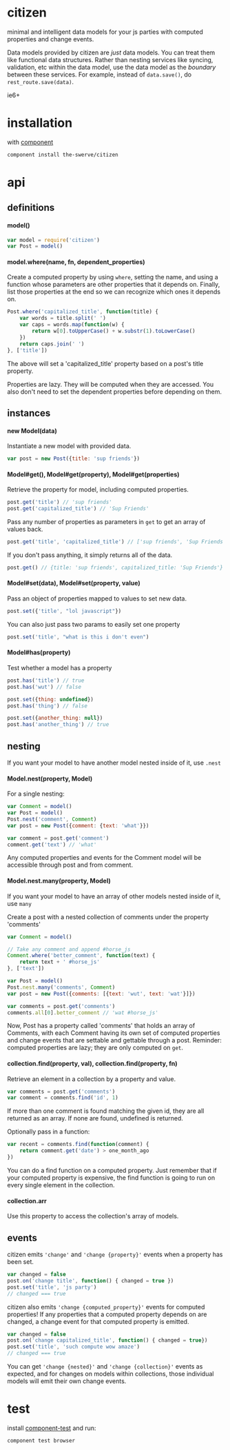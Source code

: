 # citizen

minimal and intelligent data models for your js parties with computed properties and change events.

Data models provided by citizen are _just_ data models. You can treat them like
functional data structures. Rather than nesting services like syncing,
validation, etc within the data model, use the data model as the _boundary_
between these services. For example, instead of `data.save()`, do
`rest_route.save(data)`.

ie6+

# installation

with [component](https://github.com/component/component)

```sh
component install the-swerve/citizen
```

# api

## definitions

#### model()

```js
var model = require('citizen')
var Post = model()
```

#### model.where(name, fn, dependent_properties)

Create a computed property by using `where`, setting the name, and using a
function whose parameters are other properties that it depends on. Finally, list those properties at the end so we can recognize which ones it depends on.

```js
Post.where('capitalized_title', function(title) {
	var words = title.split(' ')
	var caps = words.map(function(w) {
		return w[0].toUpperCase() + w.substr(1).toLowerCase()
	})
	return caps.join(' ')
}, ['title'])
```

The above will set a 'capitalized_title' property based on a post's title property.

Properties are lazy. They will be computed when they are accessed. You also don't need to set the dependent properties before depending on them.

## instances

#### new Model(data)

Instantiate a new model with provided data.

```js
var post = new Post({title: 'sup friends'})
```

#### Model#get(), Model#get(property), Model#get(properties)

Retrieve the property for model, including computed properties.

```js
post.get('title') // 'sup friends'
post.get('capitalized_title') // 'Sup Friends'
```

Pass any number of properties as parameters in `get` to get an array of values back.

```js
post.get('title', 'capitalized_title') // ['sup friends', 'Sup Friends']
```

If you don't pass anything, it simply returns all of the data.

```js
post.get() // {title: 'sup friends', capitalized_title: 'Sup Friends'}
```

#### Model#set(data), Model#set(property, value)

Pass an object of properties mapped to values to set new data.

```js
post.set({'title', "lol javascript"})
```

You can also just pass two params to easily set one property

```js
post.set('title', "what is this i don't even")
```

#### Model#has(property)

Test whether a model has a property

```js
post.has('title') // true
post.has('wut') // false

post.set({thing: undefined})
post.has('thing') // false

post.set({another_thing: null})
post.has('another_thing') // true
```

## nesting

If you want your model to have another model nested inside of it, use `.nest`

#### Model.nest(property, Model)

For a single nesting:

```js
var Comment = model()
var Post = model()
Post.nest('comment', Comment)
var post = new Post({comment: {text: 'what'}})

var comment = post.get('comment')
comment.get('text') // 'what'
```

Any computed properties and events for the Comment model will be accessible through post and from comment.

#### Model.nest.many(property, Model)

If you want your model to have an array of other models nested inside of it, use `many`

Create a post with a nested collection of comments under the property 'comments'

```js
var Comment = model()

// Take any comment and append #horse_js
Comment.where('better_comment', function(text) {
	return text + ' #horse_js'
}, ['text'])

var Post = model()
Post.nest.many('comments', Comment)
var post = new Post({comments: [{text: 'wut', text: 'wat'}]})

var comments = post.get('comments')
comments.all[0].better_comment // 'wat #horse_js'
```

Now, Post has a property called 'comments' that holds an array of Comments, with each Comment having its own set of computed properties and change events that are settable and gettable through a post. Reminder: computed properties are lazy; they are only computed on `get`.

#### collection.find(property, val), collection.find(property, fn)

Retrieve an element in a collection by a property and value.

```js
var comments = post.get('comments')
var comment = comments.find('id', 1)
```

If more than one comment is found matching the given id, they are all returned as an array. If none are found, undefined is returned.

Optionally pass in a function:

```js
var recent = comments.find(function(comment) {
	return comment.get('date') > one_month_ago
})
```

You can do a find function on a computed property. Just remember that if your computed property is expensive, the find function is going to run on every single element in the collection.

#### collection.arr

Use this property to access the collection's array of models.

## events

citizen emits `'change'` and `'change {property}'` events when a property has been set.

```js
var changed = false
post.on('change title', function() { changed = true })
post.set('title', 'js party')
// changed === true
```

citizen also emits `'change {computed_property}'` events for computed properties! If any properties that a computed property depends on are changed, a change event for that computed property is emitted.

```js
var changed = false
post.on('change capitalized_title', function() { changed = true})
post.set('title', 'such compute wow amaze')
// changed === true
```

You can get `'change {nested}'` and `'change {collection}'` events as expected, and for changes on models within collections, those individual models will emit their own change events.

# test

install [component-test](https://github.com/MatthewMueller/component-test) and run:

```js
component test browser
```
